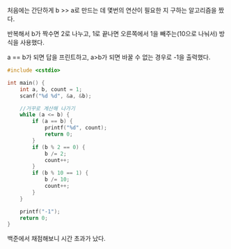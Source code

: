 처음에는 간단하게 b >> a로 만드는 데 몇번의 연산이 필요한 지 구하는 알고리즘을 짰다.

반복해서 b가 짝수면 2로 나누고, 1로 끝나면 오른쪽에서 1을 빼주는(10으로 나눠서) 방식을 사용했다.

a == b가 되면 답을 프린트하고, a>b가 되면 바꿀 수 없는 경우로 -1을 출력했다.

```cpp
#include <cstdio>

int main() {
	int a, b, count = 1;
	scanf("%d %d", &a, &b);

	//거꾸로 계산해 나가기
	while (a <= b) {
		if (a == b) {
			printf("%d", count);
			return 0;
		}
		if (b % 2 == 0) {
			b /= 2;
			count++;
		}
		if (b % 10 == 1) {
			b /= 10;
			count++;
		}
	}

	printf("-1");
	return 0;
}
```

백준에서 채점해보니 시간 초과가 났다.